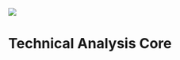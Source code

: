 ![](https://github.com/qqdog1/technical-analysis/workflows/Technical%20Analysis%20build/badge.svg)

# Technical Analysis Core


